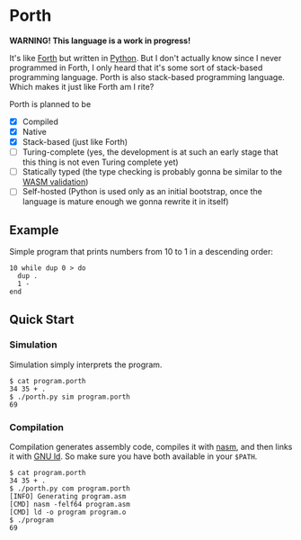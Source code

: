 # Porth

**WARNING! This language is a work in progress!**

It's like [Forth](https://en.wikipedia.org/wiki/Forth_(programming_language)) but written in [Python](https://www.python.org/). But I don't actually know since I never programmed in Forth, I only heard that it's some sort of stack-based programming language. Porth is also stack-based programming language. Which makes it just like Forth am I rite?

Porth is planned to be
- [x] Compiled
- [x] Native
- [x] Stack-based (just like Forth)
- [ ] Turing-complete (yes, the development is at such an early stage that this thing is not even Turing complete yet)
- [ ] Statically typed (the type checking is probably gonna be similar to the [WASM validation](https://binji.github.io/posts/webassembly-type-checking/))
- [ ] Self-hosted (Python is used only as an initial bootstrap, once the language is mature enough we gonna rewrite it in itself)

## Example

Simple program that prints numbers from 10 to 1 in a descending order:

```forth
10 while dup 0 > do
  dup .
  1 -
end
```

## Quick Start

### Simulation

Simulation simply interprets the program.

```console
$ cat program.porth
34 35 + .
$ ./porth.py sim program.porth
69
```

### Compilation

Compilation generates assembly code, compiles it with [nasm](https://www.nasm.us/), and then links it with [GNU ld](https://www.gnu.org/software/binutils/). So make sure you have both available in your `$PATH`.

```console
$ cat program.porth
34 35 + .
$ ./porth.py com program.porth
[INFO] Generating program.asm
[CMD] nasm -felf64 program.asm
[CMD] ld -o program program.o
$ ./program
69
```
